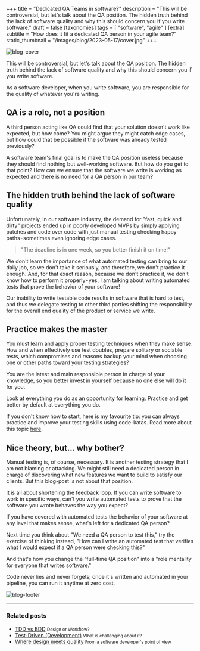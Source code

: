 +++
title = "Dedicated QA Teams in software?"
description = "This will be controversial, but let's talk about the QA position. The hidden truth behind the lack of software quality and why this should concern you if you write software."
draft = false
[taxonomies]
tags = [ "software", "agile" ]
[extra]
subtitle = "How does it fit a dedicated QA person in your agile team?"
static_thumbnail = "/images/blog/2023-05-17/cover.jpg"
+++

![blog-cover](/images/blog/2023-05-17/cover.jpg)

This will be controversial, but let's talk about the QA position. The hidden truth behind the lack of software quality and why this should concern you if you write software.

As a software developer, when you write software, you are responsible for the quality of whatever you're writing. 

<!-- more -->

## QA is a role, not a position

A third person acting like QA could find that your solution doesn't work like expected, but how come? You might argue they might catch edge cases, but how could that be possible if the software was already tested previously?

A software team's final goal is to make the QA position useless because they should find nothing but well-working software. But how do you get to that point? How can we ensure that the software we write is working as expected and there is no need for a QA person in our team?

## The hidden truth behind the lack of software quality

Unfortunately, in our software industry, the demand for "fast, quick and dirty" projects ended up in poorly developed MVPs by simply applying patches and code over code with just manual testing checking happy paths - sometimes even ignoring edge cases.

> "The deadline is in one week, so you better finish it on time!"

We don't learn the importance of what automated testing can bring to our daily job, so we don't take it seriously, and therefore, we don't practice it enough. And, for that exact reason, because we don't practice it, we don't know how to perform it properly - yes, I am talking about writing automated tests that prove the behavior of your software!

Our inability to write testable code results in software that is hard to test, and thus we delegate testing to other third parties shifting the responsibility for the overall end quality of the product or service we write.

## Practice makes the master

You must learn and apply proper testing techniques when they make sense. How and when effectively use test doubles, prepare solitary or sociable tests, which compromises and reasons backup your mind when choosing one or other paths toward your testing strategies?

You are the latest and main responsible person in charge of your knowledge, so you better invest in yourself because no one else will do it for you.

Look at everything you do as an opportunity for learning. Practice and get better by default at everything you do.

If you don't know how to start, here is my favourite tip: you can always practice and improve your testing skills using code-katas. Read more about this topic [here](/blog/test-driven-development/).

## Nice theory, but… why bother?

Manual testing is, of course, necessary. It is another testing strategy that I am not blaming or attacking. We might still need a dedicated person in charge of discovering what new features we want to build to satisfy our clients. But this blog-post is not about that position.

It is all about shortening the feedback loop. If you can write software to work in specific ways, can't you write automated tests to prove that the software you wrote behaves the way you expect?

If you have covered with automated tests the behavior of your software at any level that makes sense, what's left for a dedicated QA person?

Next time you think about "We need a QA person to test this," try the exercise of thinking instead, "How can I write an automated test that verifies what I would expect if a QA person were checking this?"

And that's how you change the "full-time QA position" into a "role mentality for everyone that writes software."

Code never lies and never forgets; once it's written and automated in your pipeline, you can run it anytime at zero cost.

![blog-footer](/images/blog/2023-05-17/footer.jpg)


---

### Related posts

- [TDD vs BDD](/blog/tdd-vs-bdd/) <small>Design or Workflow?</small>
- [Test-Driven (Development)](/blog/test-driven-development/) <small>What is challenging about it?</small>
- [Where design meets quality](/blog/the-art-of-testing/) <small>From a software developer's point of view</small>
